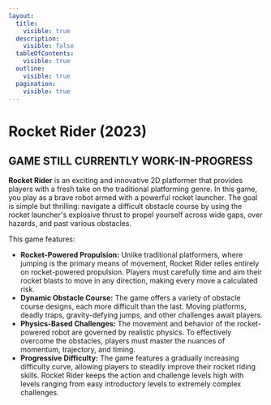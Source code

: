 ```yaml
---
layout:
  title:
    visible: true
  description:
    visible: false
  tableOfContents:
    visible: true
  outline:
    visible: true
  pagination:
    visible: true
---
```


# Rocket Rider (2023)

## GAME STILL CURRENTLY WORK-IN-PROGRESS

**Rocket Rider** is an exciting and innovative 2D platformer that provides players with a fresh take on the traditional platforming genre. In this game, you play as a brave robot armed with a powerful rocket launcher. The goal is simple but thrilling: navigate a difficult obstacle course by using the rocket launcher's explosive thrust to propel yourself across wide gaps, over hazards, and past various obstacles.

This game features:

* **Rocket-Powered Propulsion:** Unlike traditional platformers, where jumping is the primary means of movement, Rocket Rider relies entirely on rocket-powered propulsion. Players must carefully time and aim their rocket blasts to move in any direction, making every move a calculated risk.
* **Dynamic Obstacle Course:** The game offers a variety of obstacle course designs, each more difficult than the last. Moving platforms, deadly traps, gravity-defying jumps, and other challenges await players.
* **Physics-Based Challenges:** The movement and behavior of the rocket-powered robot are governed by realistic physics. To effectively overcome the obstacles, players must master the nuances of momentum, trajectory, and timing.
* **Progressive Difficulty:** The game features a gradually increasing difficulty curve, allowing players to steadily improve their rocket riding skills. Rocket Rider keeps the action and challenge levels high with levels ranging from easy introductory levels to extremely complex challenges.
